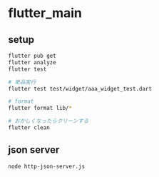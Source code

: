 # flutter_main


## setup

```bash
flutter pub get
flutter analyze
flutter test

# 単品実行
flutter test test/widget/aaa_widget_test.dart

# format
flutter format lib/*

# おかしくなったらクリーンする
flutter clean
```

## json server

```bash
node http-json-server.js
```
